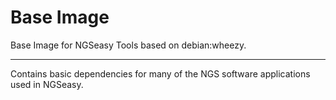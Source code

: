 # Base Image 
Base Image for NGSeasy Tools based on debian:wheezy.
****

Contains basic dependencies for many of the NGS software applications used in NGSeasy.
